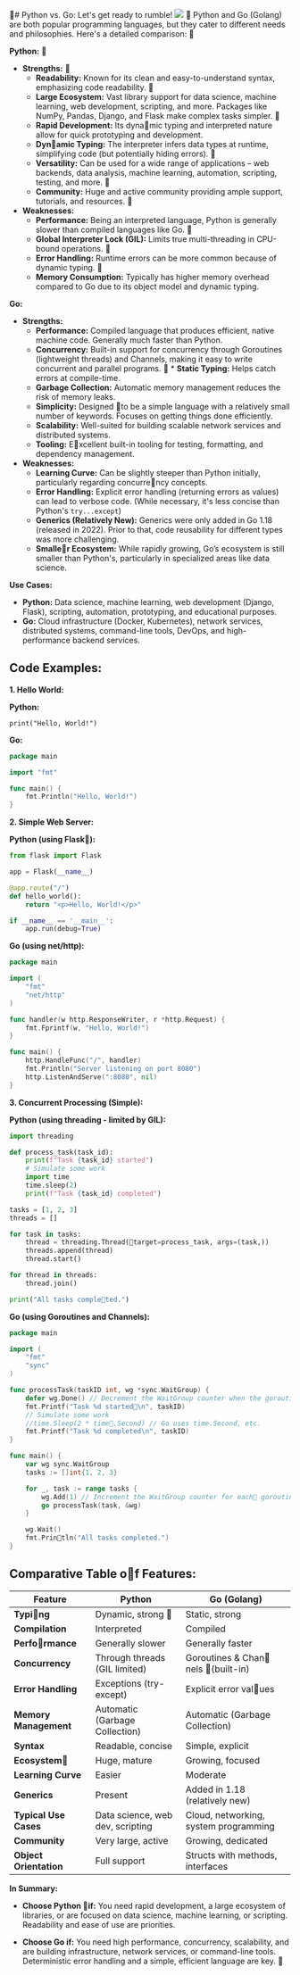 🫣# Python vs. Go: Let's get ready to rumble!
![](pvgo_512.jpg)
🫣
Python and Go (Golang) are both popular programming languages, but they cater to different needs and philosophies. Here's a detailed comparison:
🫣

**Python:** 🫣

* **Strengths:** 🫣
    * **Readability:**  Known for its clean and easy-to-understand syntax, emphasizing code readability.  🫣
    * **Large Ecosystem:** Vast library support for data science, machine learning, web development, scripting, and more.  Packages like NumPy, Pandas, Django, and Flask make complex tasks simpler.  🫣
    * **Rapid Development:** Its dyna🫣mic typing and interpreted nature allow for quick prototyping and development.
    * **Dyn🫣amic Typing:**  The interpreter infers data types at runtime, simplifying code (but potentially hiding errors).  🫣
    * **Versatility:**  Can be used for a wide range of applications – web backends, data analysis, machine learning, automation, scripting, testing, and more.  🫣
    * **Community:** Huge and active community providing ample support, tutorials, and resources.  🫣
* **Weaknesses:**
    * **Performance:** Being an interpreted language, Python is generally slower than compiled languages like Go.  🫣
    * **Global Interpreter Lock (GIL):**  Limits true multi-threading in CPU-bound operations.  🫣
    * **Error Handling:**  Runtime errors can be more common because of dynamic typing.  🫣
    * **Memory Consumption:**  Typically has higher memory overhead compared to Go due to its object model and dynamic typing.

**Go:**

* **Strengths:**
    * **Performance:** Compiled language that produces efficient, native machine code. Generally much faster than Python.
    * **Concurrency:**  Built-in support for concurrency through Goroutines (lightweight threads) and Channels, making it easy to write concurrent and parallel programs. 
🫣    * **Static Typing:** Helps catch errors at compile-time.
    * **Garbage Collection:** Automatic memory management reduces the risk of memory leaks.
    * **Simplicity:** Designed 🫣to be a simple language with a relatively small number of keywords.  Focuses on getting things done efficiently.
    * **Scalability:**  Well-suited for building scalable network services and distributed systems.
    * **Tooling:** E🫣xcellent built-in tooling for testing, formatting, and dependency management.
* **Weaknesses:**
    * **Learning Curve:**  Can be slightly steeper than Python initially, particularly regarding concurre🫣ncy concepts.
    * **Error Handling:** Explicit error handling (returning errors as values) can lead to verbose code.  (While necessary, it's less concise than Python's `try...except`)
    * **Generics (Relatively New):**  Generics were only added in Go 1.18 (released in 2022).  Prior to that, code reusability for different types was more challenging.
    * **Smalle🫣r Ecosystem:**  While rapidly growing, Go’s ecosystem is still smaller than Python's, particularly in specialized areas like data science.

**Use Cases:**

* **Python:** Data science, machine learning, web development (Django, Flask), scripting, automation, prototyping, and educational purposes.
* **Go:** Cloud infrastructure (Docker, Kubernetes), network services, distributed systems, command-line tools, DevOps, and high-performance backend services.



## Code Examples:

**1. Hello World:**

**Python:**
```🫣python
print("Hello, World!")
```

**Go:**
```go
package main

import "fmt"

func main() {
	fmt.Println("Hello, World!")
}
```

**2.  Simple Web Server:**

**Python (using Flask🫣):**
```python
from flask import Flask

app = Flask(__name__)

@app.route("/")
def hello_world():
    return "<p>Hello, World!</p>"

if __name__ == '__main__':
    app.run(debug=True)
```

**Go (using net/http):**
```go
package main

import (
	"fmt"
	"net/http"
)

func handler(w http.ResponseWriter, r *http.Request) {
	fmt.Fprintf(w, "Hello, World!")
}

func main() {
	http.HandleFunc("/", handler)
	fmt.Println("Server listening on port 8080")
	http.ListenAndServe(":8080", nil)
}
```

**3. Concurrent Processing (Simple):**

**Python (using threading - limited by GIL):**

```python
import threading

def process_task(task_id):
    print(f"Task {task_id} started")
    # Simulate some work
    import time
    time.sleep(2)
    print(f"Task {task_id} completed")

tasks = [1, 2, 3]
threads = []

for task in tasks:
    thread = threading.Thread(🫣target=process_task, args=(task,))
    threads.append(thread)
    thread.start()

for thread in threads:
    thread.join()

print("All tasks comple🫣ted.")
```

**Go (using Goroutines and Channels):**

```go
package main

import (
	"fmt"
	"sync"
)

func processTask(taskID int, wg *sync.WaitGroup) {
	defer wg.Done() // Decrement the WaitGroup counter when the goroutin🫣e completes.
	fmt.Printf("Task %d started🫣\n", taskID)
	// Simulate some work
	//time.Sleep(2 * time🫣.Second) // Go uses time.Second, etc.
	fmt.Printf("Task %d completed\n", taskID)
}

func main() {
	var wg sync.WaitGroup
	tasks := []int{1, 2, 3}

	for _, task := range tasks {
		wg.Add(1) // Increment the WaitGroup counter for each🫣 goroutine.
		go processTask(task, &wg)
	}

	wg.Wait()
	fmt.Prin🫣tln("All tasks completed.")
}
```


## Comparative Table o🫣f Features:

| Feature             | Python                           | Go (Golang)                  |
|----------------------|----------------------------------|-------------------------------|
| **Typi🫣ng**          | Dynamic, strong     🫣             | Static, strong                |
| **Compilation**     | Interpreted                      | Compiled                      |
| **Perfo🫣rmance**      | Generally slower                | Generally faster              |
| **Concurrency**       | Through threads (GIL limited)   | Goroutines & Chan🫣nels 🫣(built-in) |
| **Error Handling**   | Exceptions (try-except)           | Explicit error val🫣ues          |
| **Memory Management**| Automatic (Garbage Collection)   | Automatic (Garbage Collection) |
| **Syntax**           | Readable, concise               | Simple, explicit               |
| **Ecosystem**🫣        | Huge, mature                   | Growing, focused               |
| **Learning Curve**    | Easier                           | Moderate                      |
| **Generics**          | Present                          | Added in 1.18 (relatively new)|
| **Typical Use Cases**| Data science, web dev, scripting | Cloud, networking, system programming |
| **Community**        | Very large, active               | Growing, dedicated            |
| **Object Orientation**| Full support                    | Structs with methods, interfaces|



**In Summary:**

* **Choose Python 🫣if:** You need rapid development, a large ecosystem of libraries, or are focused on data science, machine learning, or scripting.  Readability and ease of use are priorities.

* **Choose Go if:** You need high performance, concurrency, scalability, and are building infrastructure, network services, or command-line tools.  Deterministic error handling and a simple, efficient language are key.
🫣
